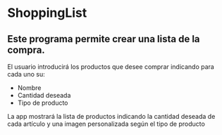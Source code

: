 # ShoppingList
## Este programa permite crear una lista de la compra.

El usuario introducirá los productos que desee comprar indicando
para cada uno su:
* Nombre
* Cantidad deseada
* Tipo de producto

La app mostrará la lista de productos indicando la cantidad deseada de cada artículo y una imagen personalizada según el
tipo de producto